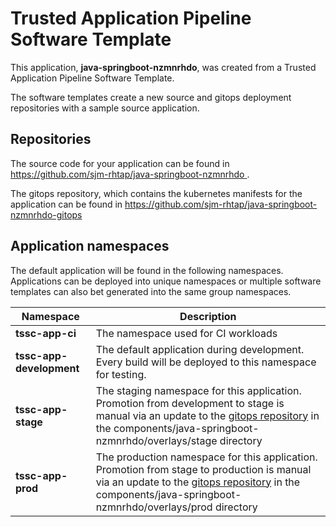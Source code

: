 # Trusted Application Pipeline Software Template

This application, **java-springboot-nzmnrhdo**, was created from a Trusted Application Pipeline Software Template.

The software templates create a new source and gitops deployment repositories with a sample source application. 

## Repositories

The source code for your application can be found in [https://github.com/sjm-rhtap/java-springboot-nzmnrhdo ](https://github.com/sjm-rhtap/java-springboot-nzmnrhdo ).
 
The gitops repository, which contains the kubernetes manifests for the application can be found in 
[https://github.com/sjm-rhtap/java-springboot-nzmnrhdo-gitops ](https://github.com/sjm-rhtap/java-springboot-nzmnrhdo-gitops ) 

## Application namespaces 

The default application will be found in the following namespaces. Applications can be deployed into unique namespaces or multiple software templates can also bet generated into the same group namespaces.  

|  Namespace   |  Description   |  
| -------- | -------- |
| **tssc-app-ci** | The namespace used for CI workloads |
| **tssc-app-development** | The default application during development. Every build will be deployed to this namespace for testing. |
| **tssc-app-stage** | The staging namespace for this application. Promotion from development to stage is manual via an update to the [gitops repository](https://github.com/sjm-rhtap/java-springboot-nzmnrhdo-gitops ) in the components/java-springboot-nzmnrhdo/overlays/stage directory |
| **tssc-app-prod** | The production namespace for this application. Promotion from stage to production is manual via an update to the [gitops repository](https://github.com/sjm-rhtap/java-springboot-nzmnrhdo-gitops ) in the components/java-springboot-nzmnrhdo/overlays/prod directory |